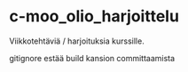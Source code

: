 # c-moo_olio_harjoittelu
Viikkotehtäviä / harjoituksia kurssille.

gitignore estää build kansion committaamista
